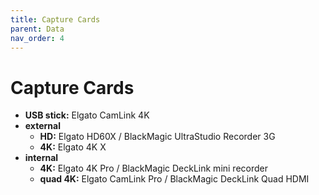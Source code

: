 ```yaml
---
title: Capture Cards
parent: Data
nav_order: 4
---
```

# Capture Cards

- **USB stick:** Elgato CamLink 4K
- **external** 
	- **HD:** Elgato HD60X / BlackMagic UltraStudio Recorder 3G
	- **4K:** Elgato 4K X
- **internal**
	- **4K:** Elgato 4K Pro / BlackMagic DeckLink mini recorder
	- **quad 4K:** Elgato CamLink Pro / BlackMagic DeckLink Quad HDMI
